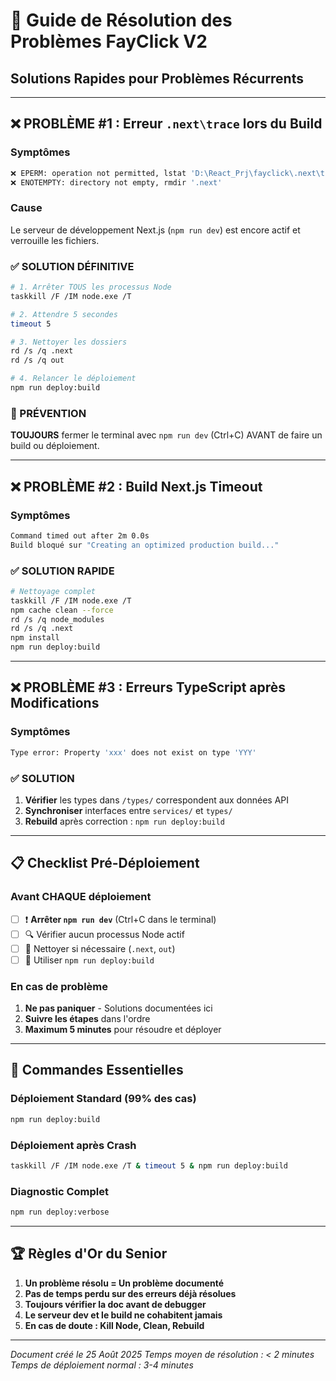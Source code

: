 # 🔧 Guide de Résolution des Problèmes FayClick V2
## Solutions Rapides pour Problèmes Récurrents

---

## ❌ PROBLÈME #1 : Erreur `.next\trace` lors du Build

### Symptômes
```bash
❌ EPERM: operation not permitted, lstat 'D:\React_Prj\fayclick\.next\trace'
❌ ENOTEMPTY: directory not empty, rmdir '.next'
```

### Cause
Le serveur de développement Next.js (`npm run dev`) est encore actif et verrouille les fichiers.

### ✅ SOLUTION DÉFINITIVE
```bash
# 1. Arrêter TOUS les processus Node
taskkill /F /IM node.exe /T

# 2. Attendre 5 secondes
timeout 5

# 3. Nettoyer les dossiers
rd /s /q .next
rd /s /q out

# 4. Relancer le déploiement
npm run deploy:build
```

### 🚨 PRÉVENTION
**TOUJOURS** fermer le terminal avec `npm run dev` (Ctrl+C) AVANT de faire un build ou déploiement.

---

## ❌ PROBLÈME #2 : Build Next.js Timeout

### Symptômes
```bash
Command timed out after 2m 0.0s
Build bloqué sur "Creating an optimized production build..."
```

### ✅ SOLUTION RAPIDE
```bash
# Nettoyage complet
taskkill /F /IM node.exe /T
npm cache clean --force
rd /s /q node_modules
rd /s /q .next
npm install
npm run deploy:build
```

---

## ❌ PROBLÈME #3 : Erreurs TypeScript après Modifications

### Symptômes
```bash
Type error: Property 'xxx' does not exist on type 'YYY'
```

### ✅ SOLUTION
1. **Vérifier** les types dans `/types/` correspondent aux données API
2. **Synchroniser** interfaces entre `services/` et `types/`
3. **Rebuild** après correction : `npm run deploy:build`

---

## 📋 Checklist Pré-Déploiement

### Avant CHAQUE déploiement
- [ ] ❗ **Arrêter `npm run dev`** (Ctrl+C dans le terminal)
- [ ] 🔍 Vérifier aucun processus Node actif
- [ ] 📁 Nettoyer si nécessaire (`.next`, `out`)
- [ ] 🚀 Utiliser `npm run deploy:build`

### En cas de problème
1. **Ne pas paniquer** - Solutions documentées ici
2. **Suivre les étapes** dans l'ordre
3. **Maximum 5 minutes** pour résoudre et déployer

---

## 🎯 Commandes Essentielles

### Déploiement Standard (99% des cas)
```bash
npm run deploy:build
```

### Déploiement après Crash
```bash
taskkill /F /IM node.exe /T & timeout 5 & npm run deploy:build
```

### Diagnostic Complet
```bash
npm run deploy:verbose
```

---

## 🏆 Règles d'Or du Senior

1. **Un problème résolu = Un problème documenté**
2. **Pas de temps perdu sur des erreurs déjà résolues**
3. **Toujours vérifier la doc avant de debugger**
4. **Le serveur dev et le build ne cohabitent jamais**
5. **En cas de doute : Kill Node, Clean, Rebuild**

---

*Document créé le 25 Août 2025*
*Temps moyen de résolution : < 2 minutes*
*Temps de déploiement normal : 3-4 minutes*